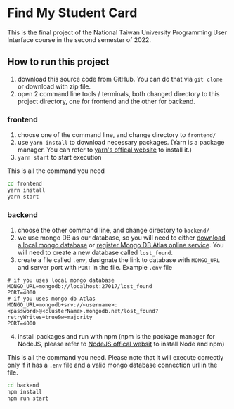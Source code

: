 # Find My Student Card

This is the final project of the National Taiwan University Programming User Interface course in the second semester of 2022.

## How to run this project

1. download this source code from GitHub. You can do that via `git clone` or download with zip file.
2. open 2 command line tools / terminals, both changed directory to this project directory, one for frontend and the other for backend.

### frontend

1. choose one of the command line, and change directory to `frontend/`
2. use `yarn install` to download necessary packages. (Yarn is a package manager. You can refer to [yarn's offical website](https://classic.yarnpkg.com/lang/en/docs/install) to install it.)
3. `yarn start` to start execution

This is all the command you need

```sh
cd frontend
yarn install
yarn start
```

### backend

1. choose the other command line, and change directory to `backend/`
2. we use mongo DB as our database, so you will need to either [download a local mongo database](https://www.mongodb.com/docs/manual/administration/install-community/) or [register Mongo DB Atlas online service](https://www.mongodb.com/docs/atlas/). You will need to create a new database called `lost_found`.
3. create a file called `.env`, designate the link to database with `MONGO_URL` and server port with `PORT` in the file.
   Example `.env` file

```
# if you uses local mongo database
MONGO_URL=mongodb://localhost:27017/lost_found
PORT=4000
# if you uses mongo db Atlas
MONGO_URL=mongodb+srv://<username>:<password>@<clusterName>.mongodb.net/lost_found?retryWrites=true&w=majority
PORT=4000
```

4. install packages and run with npm (npm is the package manager for NodeJS, please refer to [NodeJS offical websit](https://nodejs.org/en/download) to install Node and npm)

This is all the command you need. Please note that it will execute correctly only if it has a `.env` file and a valid mongo database connection url in the file.

```sh
cd backend
npm install
npm run start
```

